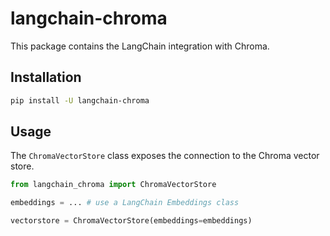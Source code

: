 # langchain-chroma

This package contains the LangChain integration with Chroma.

## Installation

```bash
pip install -U langchain-chroma
```

## Usage

The `ChromaVectorStore` class exposes the connection to the Chroma vector store.

```python
from langchain_chroma import ChromaVectorStore

embeddings = ... # use a LangChain Embeddings class

vectorstore = ChromaVectorStore(embeddings=embeddings)
```
